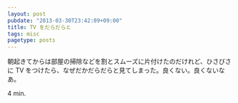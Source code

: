 ```yaml
---
layout: post
pubdate: "2013-03-30T23:42:09+09:00"
title: TV をだらだらと
tags: misc
pagetype: posts
---
```

朝起きてからは部屋の掃除などを割とスムーズに片付けたのだけれど、ひさびさに TV をつけたら、なぜだかだらだらと見てしまった。良くない。良くないなあ。

4 min.
